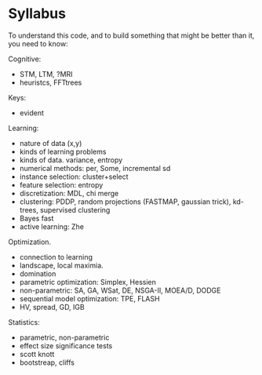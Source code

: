# Syllabus

To understand this code, and to build something that might be
better  than it, you need to know:

Cognitive:
- STM, LTM, ?MRI
- heuristcs, FFTtrees

Keys:
- evident 

Learning:
- nature of  data  (x,y)
- kinds of learning problems
- kinds of  data. variance, entropy
- numerical methods: per, Some, incremental sd
- instance selection: cluster+select
- feature  selection: entropy
- discretization: MDL, chi  merge
- clustering: PDDP, random projections  (FASTMAP, gaussian trick),
  kd-trees, supervised  clustering
- Bayes fast
- active learning: Zhe

Optimization. 
- connection to learning
- landscape, local maximia.
- domination
- parametric  optimization: Simplex, Hessien
- non-parametric: SA, GA, WSat, DE, NSGA-II, MOEA/D, DODGE
- sequential model optimization:  TPE, FLASH 
- HV, spread, GD, IGB

Statistics:
- parametric, non-parametric
- effect size significance tests
- scott knott
-  bootstreap, cliffs

